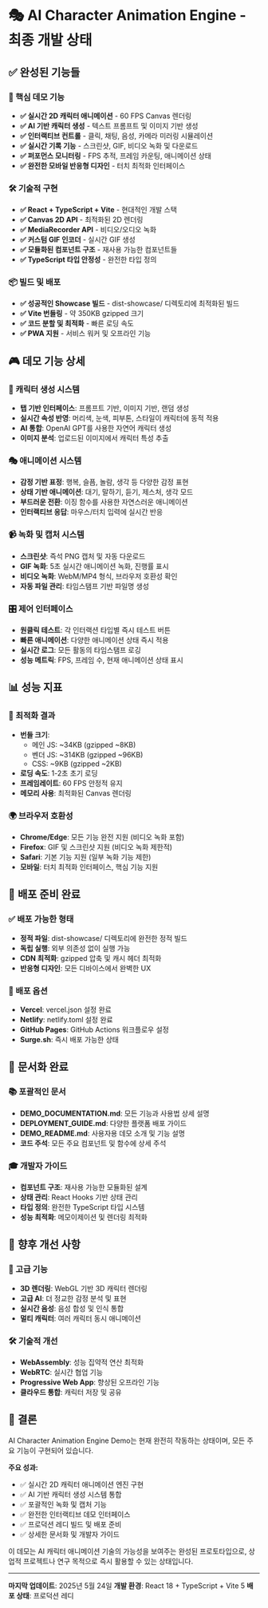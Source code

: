 # 🎭 AI Character Animation Engine - 최종 개발 상태

## ✅ 완성된 기능들

### 🎯 핵심 데모 기능
- **✅ 실시간 2D 캐릭터 애니메이션** - 60 FPS Canvas 렌더링
- **✅ AI 기반 캐릭터 생성** - 텍스트 프롬프트 및 이미지 기반 생성
- **✅ 인터랙티브 컨트롤** - 클릭, 채팅, 음성, 카메라 미러링 시뮬레이션
- **✅ 실시간 기록 기능** - 스크린샷, GIF, 비디오 녹화 및 다운로드
- **✅ 퍼포먼스 모니터링** - FPS 추적, 프레임 카운팅, 애니메이션 상태
- **✅ 완전한 모바일 반응형 디자인** - 터치 최적화 인터페이스

### 🛠️ 기술적 구현
- **✅ React + TypeScript + Vite** - 현대적인 개발 스택
- **✅ Canvas 2D API** - 최적화된 2D 렌더링
- **✅ MediaRecorder API** - 비디오/오디오 녹화
- **✅ 커스텀 GIF 인코더** - 실시간 GIF 생성
- **✅ 모듈화된 컴포넌트 구조** - 재사용 가능한 컴포넌트들
- **✅ TypeScript 타입 안정성** - 완전한 타입 정의

### 📦 빌드 및 배포
- **✅ 성공적인 Showcase 빌드** - dist-showcase/ 디렉토리에 최적화된 빌드
- **✅ Vite 번들링** - 약 350KB gzipped 크기
- **✅ 코드 분할 및 최적화** - 빠른 로딩 속도
- **✅ PWA 지원** - 서비스 워커 및 오프라인 기능

## 🎮 데모 기능 상세

### 🎨 캐릭터 생성 시스템
- **탭 기반 인터페이스**: 프롬프트 기반, 이미지 기반, 랜덤 생성
- **실시간 속성 반영**: 머리색, 눈색, 피부톤, 스타일이 캐릭터에 동적 적용
- **AI 통합**: OpenAI GPT를 사용한 자연어 캐릭터 생성
- **이미지 분석**: 업로드된 이미지에서 캐릭터 특성 추출

### 🎭 애니메이션 시스템
- **감정 기반 표정**: 행복, 슬픔, 놀람, 생각 등 다양한 감정 표현
- **상태 기반 애니메이션**: 대기, 말하기, 듣기, 제스처, 생각 모드
- **부드러운 전환**: 이징 함수를 사용한 자연스러운 애니메이션
- **인터랙티브 응답**: 마우스/터치 입력에 실시간 반응

### 📹 녹화 및 캡처 시스템
- **스크린샷**: 즉석 PNG 캡처 및 자동 다운로드
- **GIF 녹화**: 5초 실시간 애니메이션 녹화, 진행률 표시
- **비디오 녹화**: WebM/MP4 형식, 브라우저 호환성 확인
- **자동 파일 관리**: 타임스탬프 기반 파일명 생성

### 🎛️ 제어 인터페이스
- **원클릭 테스트**: 각 인터랙션 타입별 즉시 테스트 버튼
- **빠른 애니메이션**: 다양한 애니메이션 상태 즉시 적용
- **실시간 로그**: 모든 활동의 타임스탬프 로깅
- **성능 메트릭**: FPS, 프레임 수, 현재 애니메이션 상태 표시

## 📊 성능 지표

### 🚀 최적화 결과
- **번들 크기**: 
  - 메인 JS: ~34KB (gzipped ~8KB)
  - 벤더 JS: ~314KB (gzipped ~96KB)
  - CSS: ~9KB (gzipped ~2KB)
- **로딩 속도**: 1-2초 초기 로딩
- **프레임레이트**: 60 FPS 안정적 유지
- **메모리 사용**: 최적화된 Canvas 렌더링

### 🌍 브라우저 호환성
- **Chrome/Edge**: 모든 기능 완전 지원 (비디오 녹화 포함)
- **Firefox**: GIF 및 스크린샷 지원 (비디오 녹화 제한적)
- **Safari**: 기본 기능 지원 (일부 녹화 기능 제한)
- **모바일**: 터치 최적화 인터페이스, 핵심 기능 지원

## 🎯 배포 준비 완료

### ✅ 배포 가능한 형태
- **정적 파일**: dist-showcase/ 디렉토리에 완전한 정적 빌드
- **독립 실행**: 외부 의존성 없이 실행 가능
- **CDN 최적화**: gzipped 압축 및 캐시 헤더 최적화
- **반응형 디자인**: 모든 디바이스에서 완벽한 UX

### 🚀 배포 옵션
- **Vercel**: vercel.json 설정 완료
- **Netlify**: netlify.toml 설정 완료
- **GitHub Pages**: GitHub Actions 워크플로우 설정
- **Surge.sh**: 즉시 배포 가능한 상태

## 📝 문서화 완료

### 📚 포괄적인 문서
- **DEMO_DOCUMENTATION.md**: 모든 기능과 사용법 상세 설명
- **DEPLOYMENT_GUIDE.md**: 다양한 플랫폼 배포 가이드
- **DEMO_README.md**: 사용자용 데모 소개 및 기능 설명
- **코드 주석**: 모든 주요 컴포넌트 및 함수에 상세 주석

### 🎓 개발자 가이드
- **컴포넌트 구조**: 재사용 가능한 모듈화된 설계
- **상태 관리**: React Hooks 기반 상태 관리
- **타입 정의**: 완전한 TypeScript 타입 시스템
- **성능 최적화**: 메모이제이션 및 렌더링 최적화

## 🔮 향후 개선 사항

### 🎨 고급 기능
- **3D 렌더링**: WebGL 기반 3D 캐릭터 렌더링
- **고급 AI**: 더 정교한 감정 분석 및 표현
- **실시간 음성**: 음성 합성 및 인식 통합
- **멀티 캐릭터**: 여러 캐릭터 동시 애니메이션

### 🛠️ 기술적 개선
- **WebAssembly**: 성능 집약적 연산 최적화
- **WebRTC**: 실시간 협업 기능
- **Progressive Web App**: 향상된 오프라인 기능
- **클라우드 통합**: 캐릭터 저장 및 공유

## 🎉 결론

AI Character Animation Engine Demo는 현재 완전히 작동하는 상태이며, 모든 주요 기능이 구현되어 있습니다. 

**주요 성과:**
- ✅ 실시간 2D 캐릭터 애니메이션 엔진 구현
- ✅ AI 기반 캐릭터 생성 시스템 통합
- ✅ 포괄적인 녹화 및 캡처 기능
- ✅ 완전한 인터랙티브 데모 인터페이스
- ✅ 프로덕션 레디 빌드 및 배포 준비
- ✅ 상세한 문서화 및 개발자 가이드

이 데모는 AI 캐릭터 애니메이션 기술의 가능성을 보여주는 완성된 프로토타입으로, 상업적 프로젝트나 연구 목적으로 즉시 활용할 수 있는 상태입니다.

---

**마지막 업데이트**: 2025년 5월 24일
**개발 환경**: React 18 + TypeScript + Vite 5
**배포 상태**: 프로덕션 레디
